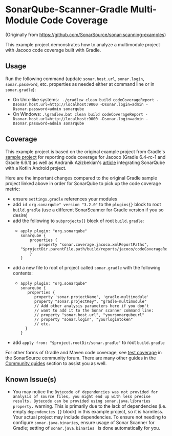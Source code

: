 # SonarQube-Scanner-Gradle Multi-Module Code Coverage

(Originally from https://github.com/SonarSource/sonar-scanning-examples)

This example project demonstrates how to analyze a multimodule project with Jacoco code coverage built with Gradle.

## Usage
Run the following command (update `sonar.host.url`, `sonar.login`, `sonar.password`, etc. properties as needed either at command line or in `sonar.gradle`):
* On Unix-like systems:
  ` ./gradlew clean build codeCoverageReport -Dsonar.host.url=http://localhost:9000 -Dsonar.login=admin -Dsonar.password=admin sonarqube`
* On Windows:
  `.\gradlew.bat clean build codeCoverageReport -Dsonar.host.url=http://localhost:9000 -Dsonar.login=admin -Dsonar.password=admin sonarqube`

## Coverage
This example project is based on the original example project from Gradle's [sample project](https://docs.gradle.org/6.4-rc-1/samples/sample_jvm_multi_project_with_code_coverage.html) for reporting code coverage for Jacoco (Gradle 6.4-rc-1 and Gradle 6.6.1) as well as Andranik Azizbekian's [article](https://developer.disqo.com/blog/setup-android-project/)  integrating SonarQube with a Kotlin Android project.

Here are the important changes compared to the original Gradle sample project linked above in order for SonarQube to pick up the code coverage metric:
* ensure `settings.gradle` references your modules
* add `id org.sonarqube" version "3.2.0"` to the `plugins{}` block to root `build.gradle`  (use a different SonarScanner for Gradle version if you so desire)
* add the following to `subprojects{}` block of root `build.gradle`:
    * ```shell
      apply plugin: "org.sonarqube"
      sonarqube {
          properties {
              property "sonar.coverage.jacoco.xmlReportPaths", "$projectDir.parentFile.path/build/reports/jacoco/codeCoverageReport/codeCoverageReport.xml"
          }
      }
      ```
* add a new file to root of project called `sonar.gradle` with the following contents:
    * ```shell
      apply plugin: "org.sonarqube"
      sonarqube {
         properties {
            property 'sonar.projectName', 'gradle-multimodule'
            property "sonar.projectKey", "gradle-multimodule"
            // Add other analysis parameters here if you don't
            // want to add it to the Sonar scanner command line:
            // property "sonar.host.url", "yoursonarqubeurl"
            // property "sonar.login", "yourlogintoken"
            // etc.
        }
      }
      ```
* add `apply from: "$project.rootDir/sonar.gradle"` to root `build.gradle`


For other forms of Gradle and Maven code coverage, see [test coverage](https://community.sonarsource.com/t/coverage-test-data-importing-jacoco-coverage-report-in-xml-format) in the SonarSource community forum. There are many other guides in the [Community guides](https://community.sonarsource.com/c/announce/guides/) section to assist you as well.

## Known Issue(s)
* You may notice the `Bytecode of dependencies was not provided for analysis of source files, you might end up with less precise results. Bytecode can be provided using sonar.java.libraries property.` warning. This is primarily due to the lack of dependencies (i.e. empty `dependencies {}` block) in this example project, so it is harmless. Your actual project may include dependencies. To ensure not needing to configure `sonar.java.binaries`, ensure usage of Sonar Scanner for Gradle; setting of `sonar.java.binaries ` is done automatically for you.
